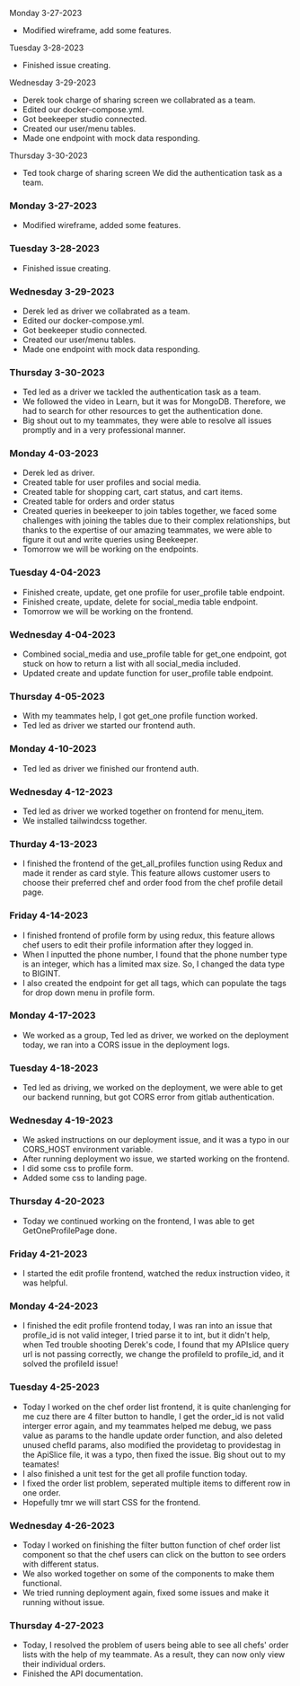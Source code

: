 Monday 3-27-2023
* Modified wireframe, add some features.

Tuesday 3-28-2023
* Finished issue creating.

Wednesday 3-29-2023
* Derek took charge of sharing screen we collabrated as a team.
* Edited our docker-compose.yml.
* Got beekeeper studio connected.
* Created our user/menu tables.
* Made one endpoint with mock data responding.

Thursday 3-30-2023
* Ted took charge of sharing screen We did the authentication task as a team.

### Monday 3-27-2023
* Modified wireframe, added some features.


### Tuesday 3-28-2023
* Finished issue creating.


### Wednesday 3-29-2023
* Derek led as driver we collabrated as a team.
* Edited our docker-compose.yml.
* Got beekeeper studio connected.
* Created our user/menu tables.
* Made one endpoint with mock data responding.


### Thursday 3-30-2023
* Ted led as a driver we tackled the authentication task as a team.
* We followed the video in Learn, but it was for MongoDB.   Therefore, we had to search for other resources to get the authentication done.
* Big shout out to my teammates, they were able to resolve all issues promptly and in a very professional manner.


### Monday 4-03-2023
* Derek led as driver.
* Created table for user profiles and social media.
* Created table for shopping cart, cart status, and cart items.
* Created table for orders and order status
* Created queries in beekeeper to join tables together, we faced some challenges with joining the tables due to their complex relationships, but thanks to the expertise of our amazing teammates, we were able to figure it out and write queries using Beekeeper.
* Tomorrow we will be working on the endpoints.

### Tuesday 4-04-2023
* Finished create, update, get one profile for user_profile table endpoint.
* Finished create, update, delete for social_media table endpoint.
* Tomorrow we will be working on the frontend.

### Wednesday 4-04-2023
* Combined social_media and use_profile table for get_one endpoint, got stuck on how to return a list with all social_media included.
* Updated create and update function for user_profile table endpoint.

### Thursday 4-05-2023
* With my teammates help, I got get_one profile function worked.
* Ted led as driver we started our frontend auth.

###  Monday 4-10-2023
* Ted led as driver we finished our frontend auth.

###  Wednesday 4-12-2023
* Ted led as driver we worked together on frontend for menu_item.
* We installed tailwindcss together.

###  Thurday 4-13-2023
* I finished the frontend of the get_all_profiles function using Redux and made it render as card style. This feature allows customer users to choose their preferred chef and order food from the chef profile detail page.

### Friday 4-14-2023
* I finished frontend of profile form by using redux, this feature allows chef users to edit their profile information after they logged in.
* When I inputted the phone number, I found that the phone number type is an integer, which has a limited max size. So, I changed the data type to BIGINT.
* I also created the endpoint for get all tags, which can populate the tags for drop down menu in profile form.

### Monday 4-17-2023
* We worked as a group, Ted led as driver, we worked on the deployment today, we ran into a CORS issue in the deployment logs.

### Tuesday 4-18-2023
* Ted led as driving, we worked on the deployment, we were able to get our backend running, but got CORS error from gitlab authentication.

### Wednesday 4-19-2023
* We asked instructions on our deployment issue, and it was a typo in our CORS_HOST environment variable.
* After running deployment wo issue, we started working on the frontend.
* I did some css to profile form.
* Added some css to landing page.

### Thursday 4-20-2023
* Today we continued working on the frontend, I was able to get GetOneProfilePage done.

### Friday 4-21-2023
* I started the edit profile frontend, watched the redux instruction video, it was helpful.

### Monday 4-24-2023
* I finished the edit profile frontend today, I was ran into an issue that profile_id is not valid integer, I tried parse it to int, but it didn't help, when Ted trouble shooting Derek's code, I found that my APIslice query url is not passing correctly, we change the profileId to profile_id, and it solved the profileId issue!

### Tuesday 4-25-2023
* Today I worked on the chef order list frontend, it is quite chanlenging for me cuz there are 4 filter button to handle, I get the order_id is not valid interger error again, and my teammates helped me debug, we pass value as params to the handle update order function, and also deleted unused chefId params, also modified the providetag to providestag in the ApiSlice file, it was a typo, then fixed the issue. Big shout out to my teamates!
* I also finished a unit test for the get all profile function today.
* I fixed the order list problem,  seperated multiple items to different row in one order.
* Hopefully tmr we will start CSS for the frontend.


### Wednesday 4-26-2023
* Today I worked on finishing the filter button function of chef order list component so that the chef users can click on the button to see orders with different status.
* We also worked together on some of the components to make them functional.
* We tried running deployment again, fixed some issues and make it running without issue.

### Thursday 4-27-2023
* Today, I resolved the problem of users being able to see all chefs' order lists with the help of my teammate. As a result, they can now only view their individual orders.
* Finished the API documentation.
